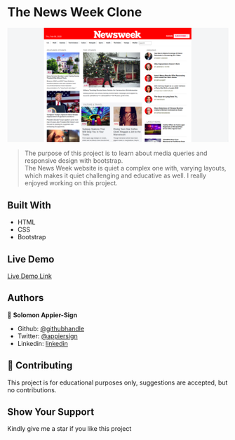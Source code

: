 # The News Week Clone
![Preview](./assets/images/newsweek.png)

> The purpose of this project is to learn about media queries and responsive design with bootstrap.  
> The News Week website is quiet a complex one with, varying layouts, which makes it quiet challenging and educative as well. I really enjoyed working on this project.

## Built With

- HTML
- CSS
- Bootstrap

## Live Demo

[Live Demo Link](https://rawcdn.githack.com/appiersign/news-week/88df57284b6785d9485b6be3ba43548e0fb765de/index.html)


## Authors

👤 **Solomon Appier-Sign**

- Github: [@githubhandle](https://github.com/appiersign)
- Twitter: [@appiersign](https://twitter.com/appiersign)
- Linkedin: [linkedin](https://www.linkedin.com/in/solomon-appier-sign/)

## 🤝 Contributing

This project is for educational purposes only, suggestions are accepted, but no contributions.

## Show Your Support

Kindly give me a star if you like this project